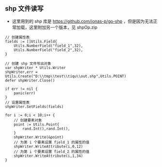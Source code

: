## shp 文件读写

- 这里用到的 shp 库是 https://github.com/jonas-p/go-shp ，但是因为无法正常加载，这里附加另一个版本，见 shpOp.zip

```golang
// 创建属性表
fields := []Utils.Field{
    Utils.NumberField("field_1",32),
    Utils.NumberField("field_2",32),
}

// 创建 shp 文件写出对象
var shpWriter * Utils.Writer
shpWriter,err = Utils.Create("D:\\tmp\\test\\tiqu\\out.shp",Utils.POINT)
defer shpWriter.Close()

if err != nil {
    panic(err)
}
// 设置属性表
shpWriter.SetFields(fields)

for i := 0;i < 10;i++ {
    // 创建要素对象
    point := Utils.Point{
        rand.Int(),rand.Int(),
    }
    shpWriter.Write(&point)
    // 为第 i 个要素设置 field_1 的属性的值
    shpWriter.WriteAttribute(i,0,12)
    // 为第 i 个要素设置 field_2 的属性的值
    shpWriter.WriteAttribute(i,1,34)
}
```